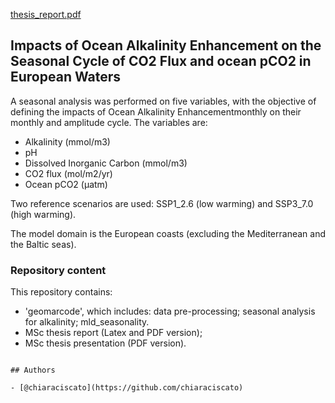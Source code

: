 [thesis_report.pdf](https://github.com/chiaraciscato/oae_seasonality/files/11935867/thesis_report.pdf)

## Impacts of Ocean Alkalinity Enhancement on the Seasonal Cycle of CO2 Flux and ocean pCO2 in European Waters


A seasonal analysis was performed on five variables, with the objective of defining the impacts of Ocean Alkalinity Enhancementmonthly on their monthly and amplitude cycle. The variables are:

- Alkalinity (mmol/m3)
- pH
- Dissolved Inorganic Carbon (mmol/m3)
- CO2 flux (mol/m2/yr)
- Ocean pCO2 (µatm)

Two reference scenarios are used: SSP1_2.6 (low warming) and SSP3_7.0 (high warming).

The model domain is the European coasts (excluding the Mediterranean and the Baltic seas).

### Repository content

This repository contains:
- 'geomarcode', which includes: 
data pre-processing;
seasonal analysis for alkalinity;
mld_seasonality.
- MSc thesis report (Latex and PDF version);
- MSc thesis presentation (PDF version).


```

## Authors

- [@chiaraciscato](https://github.com/chiaraciscato)

